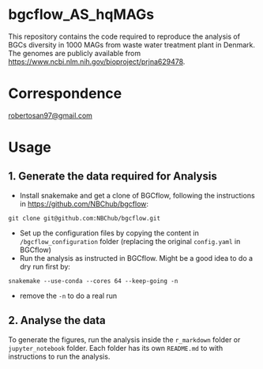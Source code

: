 # bgcflow_AS_hqMAGs
This repository contains the code required to reproduce the analysis of BGCs diversity in 1000 MAGs from waste water treatment plant in Denmark. The genomes are publicly available from https://www.ncbi.nlm.nih.gov/bioproject/prjna629478.

# Correspondence
robertosan97@gmail.com

# Usage
## 1. Generate the data required for Analysis
- Install snakemake and get a clone of BGCflow, following the instructions in https://github.com/NBChub/bgcflow:
```shell
git clone git@github.com:NBChub/bgcflow.git
```
- Set up the configuration files by copying the content in `/bgcflow_configuration` folder (replacing the original `config.yaml` in BGCflow)
- Run the analysis as instructed in BGCflow. Might be a good idea to do a dry run first by:
```shell
snakemake --use-conda --cores 64 --keep-going -n
```
- remove the `-n` to do a real run

## 2. Analyse the data
To generate the figures, run the analysis inside the `r_markdown` folder or `jupyter_notebook` folder. Each folder has its own `README.md` to with instructions to run the analysis.